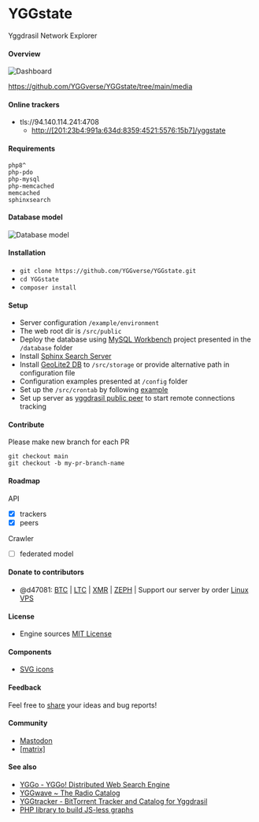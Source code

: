 # YGGstate
Yggdrasil Network Explorer

#### Overview

![Dashboard](https://github.com/YGGverse/YGGstate/blob/main/media/dashboard-page.png?raw=true)

https://github.com/YGGverse/YGGstate/tree/main/media

#### Online trackers

* tls://94.140.114.241:4708
  * [http://[201:23b4:991a:634d:8359:4521:5576:15b7]/yggstate](http://[201:23b4:991a:634d:8359:4521:5576:15b7]/yggstate/)

#### Requirements

```
php8^
php-pdo
php-mysql
php-memcached
memcached
sphinxsearch
```
#### Database model

![Database model](https://github.com/YGGverse/YGGstate/blob/main/media/db-prototype.png?raw=true)

#### Installation

* `git clone https://github.com/YGGverse/YGGstate.git`
* `cd YGGstate`
* `composer install`

#### Setup
* Server configuration `/example/environment`
* The web root dir is `/src/public`
* Deploy the database using [MySQL Workbench](https://www.mysql.com/products/workbench) project presented in the `/database` folder
* Install [Sphinx Search Server](https://sphinxsearch.com)
* Install [GeoLite2 DB](https://www.maxmind.com) to `/src/storage` or provide alternative path in configuration file
* Configuration examples presented at `/config` folder
* Set up the `/src/crontab` by following [example](https://github.com/YGGverse/YGGstate/blob/main/%20example/environment%20/crontab)
* Set up server as [yggdrasil public peer](https://github.com/yggdrasil-network/public-peers) to start remote connections tracking

#### Contribute

Please make new branch for each PR

```
git checkout main
git checkout -b my-pr-branch-name
```

#### Roadmap

API
 * [x] trackers
 * [x] peers

Crawler
 * [ ] federated model

#### Donate to contributors

* @d47081: [BTC](https://www.blockchain.com/explorer/addresses/btc/bc1qngdf2kwty6djjqpk0ynkpq9wmlrmtm7e0c534y) | [LTC](https://live.blockcypher.com/ltc/address/LUSiqzKsfB1vBLvpu515DZktG9ioKqLyj7) | [XMR](835gSR1Uvka19gnWPkU2pyRozZugRZSPHDuFL6YajaAqjEtMwSPr4jafM8idRuBWo7AWD3pwFQSYRMRW9XezqrK4BEXBgXE) | [ZEPH](ZEPHsADHXqnhfWhXrRcXnyBQMucE3NM7Ng5ZVB99XwA38PTnbjLKpCwcQVgoie8EJuWozKgBiTmDFW4iY7fNEgSEWyAy4dotqtX) | Support our server by order [Linux VPS](https://www.yourserver.se/portal/aff.php?aff=610)

#### License

* Engine sources [MIT License](https://github.com/YGGverse/YGGstate/blob/main/LICENSE)

#### Components

* [SVG icons](https://icons.getbootstrap.com/)

#### Feedback

Feel free to [share](https://github.com/YGGverse/YGGstate/issues) your ideas and bug reports!

#### Community

* [Mastodon](https://mastodon.social/@YGGverse)
* [[matrix]](https://matrix.to/#/#YGGstate:matrix.org)

#### See also

* [YGGo - YGGo! Distributed Web Search Engine ](https://github.com/YGGverse/YGGo)
* [YGGwave ~ The Radio Catalog](https://github.com/YGGverse/YGGwave)
* [YGGtracker - BitTorrent Tracker and Catalog for Yggdrasil ](https://github.com/YGGverse/YGGtracker)
* [PHP library to build JS-less graphs](https://github.com/YGGverse/graph-php)